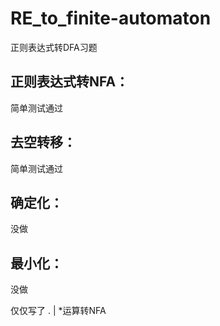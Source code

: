 # RE_to_finite-automaton
 正则表达式转DFA习题



## 正则表达式转NFA：

简单测试通过



## 去空转移：

简单测试通过



## 确定化：

没做



## 最小化：

没做



仅仅写了 . | *运算转NFA